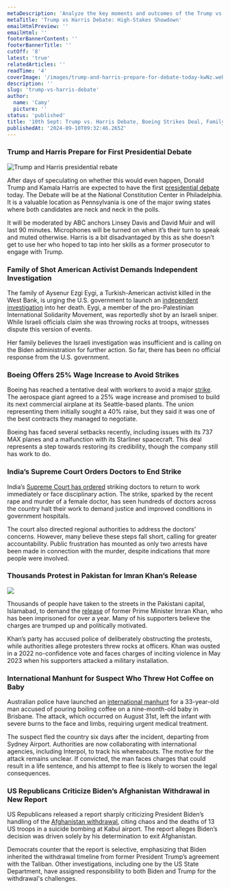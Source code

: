 ```yaml
---
metaDescription: 'Analyze the key moments and outcomes of the Trump vs Harris debate. A pivotal moment in American politics.'
metaTitle: 'Trump vs Harris Debate: High-Stakes Showdown'
emailHtmlPreview: ''
emailHtml: ''
footerBannerContent: ''
footerBannerTitle: ''
cutOff: '8'
latest: 'true'
relatedArticles: ''
readTime: '4'
coverImage: '/images/trump-and-harris-prepare-for-debate-today-kwNz.webp'
description: ''
slug: 'trump-vs-harris-debate'
author:
  name: 'Camy'
  picture: ''
status: 'published'
title: '10th Sept: Trump vs. Harris Debate, Boeing Strikes Deal, Family of Shot Activist Seeks Investigation'
publishedAt: '2024-09-10T09:32:46.265Z'
---
```


### Trump and Harris Prepare for First Presidential Debate

![Trump and Harris presidential rebate](/images/trump-and-harris-prepare-for-debate-today-cxMj.webp)

After days of speculating on whether this would even happen, Donald Trump and Kamala Harris are expected to have the first [presidential debate](https://edition.cnn.com/2024/09/08/politics/kamala-harris-donald-trump-debate/index.html) today. The Debate will be at the National Constitution Center in Philadelphia. It is a valuable location as Pennsylvania is one of the major swing states where both candidates are neck and neck in the polls.

It will be moderated by ABC anchors Linsey Davis and David Muir and will last 90 minutes. Microphones will be turned on when it’s their turn to speak and muted otherwise. Harris is a bit disadvantaged by this as she doesn’t get to use her who hoped to tap into her skills as a former prosecutor to engage with Trump.

### Family of Shot American Activist Demands Independent Investigation

The family of Aysenur Ezgi Eygi, a Turkish-American activist killed in the West Bank, is urging the U.S. government to launch an [independent investigation](https://www.aljazeera.com/news/2024/9/7/family-demands-independent-probe-into-killing-of-us-activist-in-west-bank) into her death. Eygi, a member of the pro-Palestinian International Solidarity Movement, was reportedly shot by an Israeli sniper. While Israeli officials claim she was throwing rocks at troops, witnesses dispute this version of events.

Her family believes the Israeli investigation was insufficient and is calling on the Biden administration for further action. So far, there has been no official response from the U.S. government.

### Boeing Offers 25% Wage Increase to Avoid Strikes

Boeing has reached a tentative deal with workers to avoid a major [strike](https://www.dw.com/en/boeing-offers-25-pay-rise-to-avoid-strike/a-70167370). The aerospace giant agreed to a 25% wage increase and promised to build its next commercial airplane at its Seattle-based plants. The union representing them initially sought a 40% raise, but they said it was one of the best contracts they managed to negotiate.

Boeing has faced several setbacks recently, including issues with its 737 MAX planes and a malfunction with its Starliner spacecraft. This deal represents a step towards restoring its credibility, though the company still has work to do.

### India’s Supreme Court Orders Doctors to End Strike

India’s [Supreme Court has ordered](https://www.scmp.com/news/asia/south-asia/article/3277803/indias-top-court-orders-protesting-doctors-resume-work-amid-outcry-over-kolkata-rape?module=perpetual_scroll_0&pgtype=article) striking doctors to return to work immediately or face disciplinary action. The strike, sparked by the recent rape and murder of a female doctor, has seen hundreds of doctors across the country halt their work to demand justice and improved conditions in government hospitals.

The court also directed regional authorities to address the doctors' concerns. However, many believe these steps fall short, calling for greater accountability. Public frustration has mounted as only two arrests have been made in connection with the murder, despite indications that more people were involved.

### Thousands Protest in Pakistan for Imran Khan’s Release

![](/images/pakistanis-demand-the-release-of-iman-kahn-k0Mz.webp)

​​Thousands of people have taken to the streets in the Pakistani capital, Islamabad, to demand the [release](https://www.aljazeera.com/news/2024/9/8/thousands-protest-in-pakistan-to-demand-ex-pm-imran-khans-release) of former Prime Minister Imran Khan, who has been imprisoned for over a year. Many of his supporters believe the charges are trumped up and politically motivated.

Khan’s party has accused police of deliberately obstructing the protests, while authorities allege protesters threw rocks at officers. Khan was ousted in a 2022 no-confidence vote and faces charges of inciting violence in May 2023 when his supporters attacked a military installation.

### International Manhunt for Suspect Who Threw Hot Coffee on Baby

Australian police have launched an [international manhunt](https://www.bbc.com/news/articles/ce8drzm09j0o) for a 33-year-old man accused of pouring boiling coffee on a nine-month-old baby in Brisbane. The attack, which occurred on August 31st, left the infant with severe burns to the face and limbs, requiring urgent medical treatment.

The suspect fled the country six days after the incident, departing from Sydney Airport. Authorities are now collaborating with international agencies, including Interpol, to track his whereabouts. The motive for the attack remains unclear. If convicted, the man faces charges that could result in a life sentence, and his attempt to flee is likely to worsen the legal consequences.

### US Republicans Criticize Biden’s Afghanistan Withdrawal in New Report

US Republicans released a report sharply criticizing President Biden’s handling of the [Afghanistan withdrawal](https://www.dw.com/en/us-republican-report-blasts-biden-on-afghanistan-withdrawal/a-70167472), citing chaos and the deaths of 13 US troops in a suicide bombing at Kabul airport. The report alleges Biden’s decision was driven solely by his determination to exit Afghanistan.

Democrats counter that the report is selective, emphasizing that Biden inherited the withdrawal timeline from former President Trump’s agreement with the Taliban. Other investigations, including one by the US State Department, have assigned responsibility to both Biden and Trump for the withdrawal's challenges.